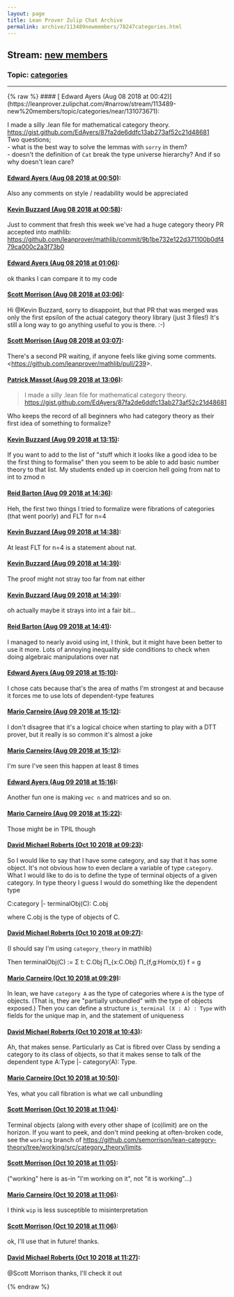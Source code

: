 ```yaml
---
layout: page
title: Lean Prover Zulip Chat Archive 
permalink: archive/113489newmembers/78247categories.html
---
```


## Stream: [new members](https://leanprover-community.github.io/archive/113489newmembers/index.html)
### Topic: [categories](https://leanprover-community.github.io/archive/113489newmembers/78247categories.html)

---

<base href="https://leanprover.zulipchat.com">
{% raw %}
#### [ Edward Ayers (Aug 08 2018 at 00:42)](https://leanprover.zulipchat.com/#narrow/stream/113489-new%20members/topic/categories/near/131073671):
<p>I made a silly .lean file for mathematical category theory.<br>
<a href="https://gist.github.com/EdAyers/87fa2de6ddfc13ab273af52c21d48681" target="_blank" title="https://gist.github.com/EdAyers/87fa2de6ddfc13ab273af52c21d48681">https://gist.github.com/EdAyers/87fa2de6ddfc13ab273af52c21d48681</a><br>
Two questions; <br>
- what is the best way to solve the lemmas with <code>sorry</code> in them?<br>
- doesn't the definition of <code>Cat</code> break the type universe hierarchy? And if so why doesn't lean care?</p>

#### [ Edward Ayers (Aug 08 2018 at 00:50)](https://leanprover.zulipchat.com/#narrow/stream/113489-new%20members/topic/categories/near/131074009):
<p>Also any comments on style / readability would be appreciated</p>

#### [ Kevin Buzzard (Aug 08 2018 at 00:58)](https://leanprover.zulipchat.com/#narrow/stream/113489-new%20members/topic/categories/near/131074344):
<p>Just to comment that fresh this week we've had a huge category theory PR accepted into mathlib: <a href="https://github.com/leanprover/mathlib/commit/9b1be732e122d371100b0df479ca000c2a3f73b0" target="_blank" title="https://github.com/leanprover/mathlib/commit/9b1be732e122d371100b0df479ca000c2a3f73b0">https://github.com/leanprover/mathlib/commit/9b1be732e122d371100b0df479ca000c2a3f73b0</a></p>

#### [ Edward Ayers (Aug 08 2018 at 01:06)](https://leanprover.zulipchat.com/#narrow/stream/113489-new%20members/topic/categories/near/131074686):
<p>ok thanks I can compare it to my code</p>

#### [ Scott Morrison (Aug 08 2018 at 03:06)](https://leanprover.zulipchat.com/#narrow/stream/113489-new%20members/topic/categories/near/131079511):
<p>Hi <span class="user-mention" data-user-id="110038">@Kevin Buzzard</span>, sorry to disappoint, but that PR that was merged was only the first epsilon of the actual category theory library (just 3 files!) It's still a long way to go anything useful to you is there. :-)</p>

#### [ Scott Morrison (Aug 08 2018 at 03:07)](https://leanprover.zulipchat.com/#narrow/stream/113489-new%20members/topic/categories/near/131079519):
<p>There's a second PR waiting, if anyone feels like giving some comments.&lt;<a href="https://github.com/leanprover/mathlib/pull/239" target="_blank" title="https://github.com/leanprover/mathlib/pull/239">https://github.com/leanprover/mathlib/pull/239</a>&gt;.</p>

#### [ Patrick Massot (Aug 09 2018 at 13:06)](https://leanprover.zulipchat.com/#narrow/stream/113489-new%20members/topic/categories/near/131165293):
<blockquote>
<p>I made a silly .lean file for mathematical category theory.<br>
<a href="https://gist.github.com/EdAyers/87fa2de6ddfc13ab273af52c21d48681" target="_blank" title="https://gist.github.com/EdAyers/87fa2de6ddfc13ab273af52c21d48681">https://gist.github.com/EdAyers/87fa2de6ddfc13ab273af52c21d48681</a></p>
</blockquote>
<p>Who keeps the record of all beginners who had category theory as their first idea of something to formalize?</p>

#### [ Kevin Buzzard (Aug 09 2018 at 13:15)](https://leanprover.zulipchat.com/#narrow/stream/113489-new%20members/topic/categories/near/131165597):
<p>If you want to add to the list of "stuff which it looks like a good idea to be the first thing to formalise" then you seem to be able to add basic number theory to that list. My students ended up in coercion hell going from nat to int to zmod n</p>

#### [ Reid Barton (Aug 09 2018 at 14:36)](https://leanprover.zulipchat.com/#narrow/stream/113489-new%20members/topic/categories/near/131169156):
<p>Heh, the first two things I tried to formalize were fibrations of categories (that went poorly) and FLT for n=4</p>

#### [ Kevin Buzzard (Aug 09 2018 at 14:38)](https://leanprover.zulipchat.com/#narrow/stream/113489-new%20members/topic/categories/near/131169279):
<p>At least FLT for n=4 is a statement about nat.</p>

#### [ Kevin Buzzard (Aug 09 2018 at 14:39)](https://leanprover.zulipchat.com/#narrow/stream/113489-new%20members/topic/categories/near/131169292):
<p>The proof might not stray too far from nat either</p>

#### [ Kevin Buzzard (Aug 09 2018 at 14:39)](https://leanprover.zulipchat.com/#narrow/stream/113489-new%20members/topic/categories/near/131169296):
<p>oh actually maybe it strays into int a fair bit...</p>

#### [ Reid Barton (Aug 09 2018 at 14:41)](https://leanprover.zulipchat.com/#narrow/stream/113489-new%20members/topic/categories/near/131169410):
<p>I managed to nearly avoid using int, I think, but it might have been better to use it more. Lots of annoying inequality side conditions to check when doing algebraic manipulations over nat</p>

#### [ Edward Ayers (Aug 09 2018 at 15:10)](https://leanprover.zulipchat.com/#narrow/stream/113489-new%20members/topic/categories/near/131170956):
<p>I chose cats because that's the area of maths I'm strongest at and because it forces me to use lots of dependent-type features</p>

#### [ Mario Carneiro (Aug 09 2018 at 15:12)](https://leanprover.zulipchat.com/#narrow/stream/113489-new%20members/topic/categories/near/131171043):
<p>I don't disagree that it's a logical choice when starting to play with a DTT prover, but it really is so common it's almost a joke</p>

#### [ Mario Carneiro (Aug 09 2018 at 15:12)](https://leanprover.zulipchat.com/#narrow/stream/113489-new%20members/topic/categories/near/131171049):
<p>I'm sure I've seen this happen at least 8 times</p>

#### [ Edward Ayers (Aug 09 2018 at 15:16)](https://leanprover.zulipchat.com/#narrow/stream/113489-new%20members/topic/categories/near/131171320):
<p>Another fun one is making <code>vec n</code> and matrices and so on.</p>

#### [ Mario Carneiro (Aug 09 2018 at 15:22)](https://leanprover.zulipchat.com/#narrow/stream/113489-new%20members/topic/categories/near/131171614):
<p>Those might be in TPIL though</p>

#### [ David Michael Roberts (Oct 10 2018 at 09:23)](https://leanprover.zulipchat.com/#narrow/stream/113489-new%20members/topic/categories/near/135524085):
<p>So I would like to say that I have some category, and say that it has some object. It's not obvious how to even declare a variable of type <code>category</code>. What I would like to do is to define the type of terminal objects of a given category. In type theory I guess I would do something like the dependent type</p>
<p>C:category |- terminalObj(C): C.obj</p>
<p>where C.obj is the type of objects of C.</p>

#### [ David Michael Roberts (Oct 10 2018 at 09:27)](https://leanprover.zulipchat.com/#narrow/stream/113489-new%20members/topic/categories/near/135524246):
<p>(I should say I'm using <code>category_theory</code> in mathlib)</p>
<p>Then terminalObj(C) := Σ t: C.Obj Π_{x:C.Obj} Π_{f,g:Hom(x,t)} f = g</p>

#### [ Mario Carneiro (Oct 10 2018 at 09:29)](https://leanprover.zulipchat.com/#narrow/stream/113489-new%20members/topic/categories/near/135524331):
<p>In lean, we have <code>category A</code> as the type of categories where <code>A</code> is the type of objects. (That is, they are "partially unbundled" with the type of objects exposed.) Then you can define a structure <code>is_terminal (X : A) : Type</code> with fields for the unique map in, and the statement of uniqueness</p>

#### [ David Michael Roberts (Oct 10 2018 at 10:43)](https://leanprover.zulipchat.com/#narrow/stream/113489-new%20members/topic/categories/near/135527489):
<p>Ah, that makes sense. Particularly as Cat is fibred over Class by sending a category to its class of objects, so that it makes sense to talk of the dependent type A:Type |- category(A): Type.</p>

#### [ Mario Carneiro (Oct 10 2018 at 10:50)](https://leanprover.zulipchat.com/#narrow/stream/113489-new%20members/topic/categories/near/135527835):
<p>Yes, what you call fibration is what we call unbundling</p>

#### [ Scott Morrison (Oct 10 2018 at 11:04)](https://leanprover.zulipchat.com/#narrow/stream/113489-new%20members/topic/categories/near/135528430):
<p>Terminal objects (along with every other shape of (co)limit) are on the horizon. If you want to peek, and don't mind peeking at often-broken code, see the <code>working</code> branch of <a href="https://github.com/semorrison/lean-category-theory/tree/working/src/category_theory/limits" target="_blank" title="https://github.com/semorrison/lean-category-theory/tree/working/src/category_theory/limits">https://github.com/semorrison/lean-category-theory/tree/working/src/category_theory/limits</a>.</p>

#### [ Scott Morrison (Oct 10 2018 at 11:05)](https://leanprover.zulipchat.com/#narrow/stream/113489-new%20members/topic/categories/near/135528440):
<p>("working" here is as-in "I'm working on it", not "it is working"...)</p>

#### [ Mario Carneiro (Oct 10 2018 at 11:06)](https://leanprover.zulipchat.com/#narrow/stream/113489-new%20members/topic/categories/near/135528454):
<p>I think <code>wip</code> is less susceptible to misinterpretation</p>

#### [ Scott Morrison (Oct 10 2018 at 11:06)](https://leanprover.zulipchat.com/#narrow/stream/113489-new%20members/topic/categories/near/135528498):
<p>ok, I'll use that in future! thanks.</p>

#### [ David Michael Roberts (Oct 10 2018 at 11:27)](https://leanprover.zulipchat.com/#narrow/stream/113489-new%20members/topic/categories/near/135529320):
<p><span class="user-mention" data-user-id="110087">@Scott Morrison</span> thanks, I'll check it out</p>


{% endraw %}
